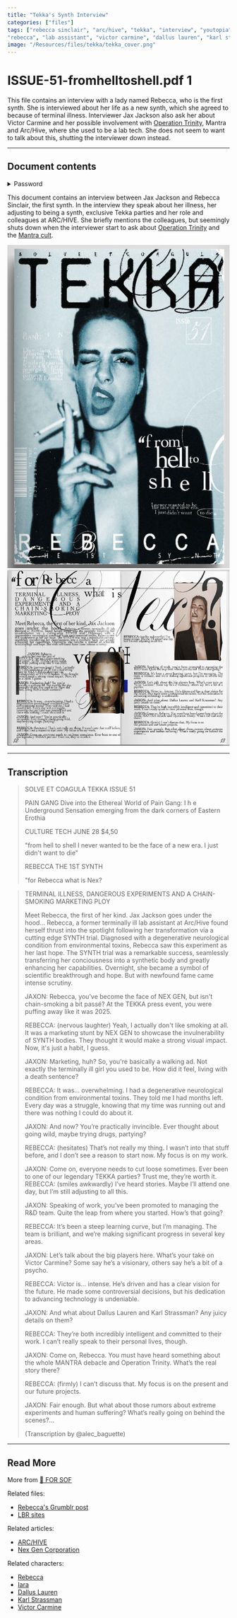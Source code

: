 ```yaml
---
title: "Tekka's Synth Interview"
categories: ["files"]
tags: ["rebecca sinclair", "arc/hive", "tekka", "interview", "youtopia", "nex gen", "synths", "for sof", 
"rebecca", "lab assistant", "victor carmine", "dallus lauren", "karl strassman", "jax jackson"]
image: "/Resources/files/tekka/tekka_cover.png"
---
```


# ISSUE-51-fromhelltoshell.pdf 1

This file contains an interview with a lady named Rebecca, who is the first synth. She 
is interviewed about her life as a new synth, which she agreed to because of terminal illness. 
Interviewer Jax Jackson also ask her about Victor Carmine and her possible involvement with 
[Operation Trinity](trinity_document), Mantra and Arc/Hive, where she used to be a lab tech. 
She does not seem to want to talk about this, shutting the interviewer down instead.

***

## Document contents

<details class="password">
  <summary>Password</summary>

arc/hive
</details>

This document contains an interview between Jax Jackson and Rebecca Sinclair, the 
first synth.
In the interview they speak about her illness, her adjusting to being a synth, exclusive Tekka 
parties and her role and colleagues at ARC/HIVE.
She briefly mentions the colleagues, but seemingly shuts down when the interviewer start to ask about [Operation Trinity](trinity_document) 
and the [Mantra cult](../lore/mantra).

![Tekka Magazine Cover](../../Resources/files/tekka/tekka_cover.png)
![Tekka Interview (see transcription)](../../Resources/files/tekka/tekka_interview.png)

***

## Transcription

> SOLVE ET COAGULA
> TEKKA
> ISSUE 51
>
> PAIN GANG
> Dive into the Ethereal World of Pain Gang:
> I         h         e
> Underground Sensation emerging from the dark corners of Eastern Erothia
>
> CULTURE TECH
> JUNE 28    $4,50
>
> "from hell to shell
> I never wanted to be the face of a new era.
> I just didn't want to die"
>
> REBECCA
> THE 1ST SYNTH 
>
> "for Rebecca what is Nex?

> TERMINAL ILLNESS, DANGEROUS EXPERIMENTS AND A CHAIN-SMOKING MARKETING PLOY
>
> Meet Rebecca, the first of her kind. Jax Jackson goes under the hood... Rebecca, a former terminally ill lab assistant at Arc/Hive found herself thrust into the spotlight following her transformation via a cutting edge SYNTH trial. Diagnosed with a degenerative neurological condition from environmental toxins, Rebecca saw this experiment as her last hope. The SYNTH trial was a remarkable success, seamlessly transferring her conciousness into a synthetic body and greatly enhancing her capabilities. Overnight, she became a symbol of scientific breakthrough and hope. But with newfound fame came intense scrutiny.
>
> JAXON: Rebecca, you've become the face of NEX GEN, but isn't chain-smoking a bit passé? At the TEKKA press event, you were puffing away like it was 2025.
>
> REBECCA: (nervous laughter) Yeah, I actually don't like smoking at all. It was a marketing stunt by NEX GEN to showcase the invulnerability of SYNTH bodies. They thought it would make a strong visual impact. Now, it's just a habit, I guess.
>
> JAXON: Marketing, huh? So, you're basically a walking ad. Not exactly the terminally ill girl you used to be. How did it feel, living with a death sentence?
>
> REBECCA: It was... overwhelming. I had a degenerative neurological condition from environmental toxins. They told me I had months left. Every day was a struggle, knowing that my time was running out and there was nothing I could do about it.
>
> JAXON: And now? You’re practically invincible. Ever thought about going wild, maybe trying drugs, partying?
>
> REBECCA: (hesitates) That’s not really my thing. I wasn’t into that stuff before, and I don’t see a reason to start now. My focus is on my work. 
>
> JAXON: Come on, everyone needs to cut loose sometimes. Ever been to one of our legendary TEKKA parties? Trust me, they’re worth it.
> REBECCA: (smiles awkwardly) I’ve heard stories. Maybe I’ll attend one day, but I’m still adjusting to all this.
>
> JAXON: Speaking of work, you’ve been promoted to managing the R&D team. Quite the leap from where you started. How’s that going?
>
> REBECCA: It’s been a steep learning curve, but I’m managing. The team is brilliant, and we’re making significant progress in several key areas.
>
> JAXON: Let’s talk about the big players here. What’s your take on Victor Carmine? Some say he’s a visionary, others say he’s a bit of a psycho.
>
> REBECCA: Victor is… intense. He’s driven and has a clear vision for the future. He made some controversial decisions, but his dedication to advancing technology is undeniable.
>
> JAXON: And what about Dallus Lauren and Karl Strassman? Any juicy details on them?
>
> REBECCA: They’re both incredibly intelligent and committed to their work. I can’t really speak to their personal lives, though.
>
> JAXON: Come on, Rebecca. You must have heard something about the whole MANTRA debacle and Operation Trinity. What’s the real story there?
>
> REBECCA: (firmly) I can’t discuss that. My focus is on the present and our future projects.
>
> JAXON: Fair enough. But what about those rumors about extreme experiments and human suffering? What’s really going on behind the scenes?...
>
> (Transcription by @alec_baguette)

***

## Read More

More from [📁 FOR SOF](./for-sof)

Related files:

- [Rebecca's Grumblr post](grumblr)
- [LBR sites](lbr_sites)

Related articles:

- [ARC/HIVE](../lore/archive)
- [Nex Gen Corporation](../lore/nex-gen-corporation)

Related characters:

- [Rebecca](../characters/rebecca)
- [Iara](../characters/iara)
- [Dallus Lauren](../characters/dallus-lauren)
- [Karl Strassman](../characters/strassman)
- [Victor Carmine](../characters/characters)